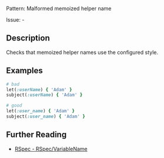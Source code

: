 Pattern: Malformed memoized helper name

Issue: -

## Description

Checks that memoized helper names use the configured style.

## Examples

```ruby
# bad
let(:userName) { 'Adam' }
subject(:userName) { 'Adam' }

# good
let(:user_name) { 'Adam' }
subject(:user_name) { 'Adam' }
```

## Further Reading

* [RSpec - RSpec/VariableName](https://docs.rubocop.org/rubocop-rspec/cops_rspec.adoc#rspecvariablename)